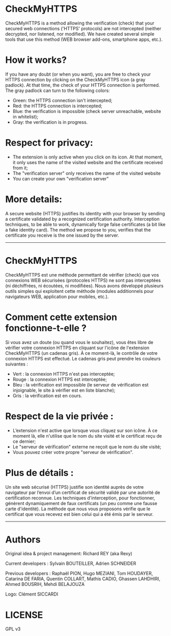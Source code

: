 # CheckMyHTTPS

CheckMyHTTPS is a method allowing the verification (check) that your secured web connections ('HTTPS' protocols) are not intercepted (neither decrypted, nor listened, nor modified). We have created several simple tools that use this method (WEB browser add-ons, smartphone apps, etc.).

# How it works?

If you have any doubt (or when you want), you are free to check your HTTPS connection by clicking on the CheckMyHTTPS icon (a gray padlock). At that time, the check of your HTTPS connection is performed. The gray padlock can turn to the following colors:
- Green: the HTTPS connection isn't intercepted;
- Red: the HTTPS connection is intercepted;
- Blue: the verification is impossible (check server unreachable, website in whitelist);
- Gray: the verification is in progress.

# Respect for privacy:

- The extension is only active when you click on its icon. At that moment, it only uses the name of the visited website and the certificate received from it;
- The "verification server" only receives the name of the visited website
- You can create your own "verification server"

# More details:

A secure website (HTTPS) justifies its identity with your browser by sending a certificate validated by a recognized certification authority. Interception techniques, to be able to work, dynamically forge false certificates (a bit like a fake identity card).
The method we propose to you, verifies that the certificate you receive is the one issued by the server. 

________________________________________________________________________________

# CheckMyHTTPS

CheckMyHTTPS est une méthode permettant de vérifier (check) que vos connexions WEB sécurisées (protocoles HTTPS) ne sont pas interceptées (ni déchiffrées, ni écoutées, ni modifiées). Nous avons développé plusieurs outils simples qui exploitent cette méthode (modules additionnels pour navigateurs WEB, application pour mobiles, etc.).

# Comment cette extension fonctionne-t-elle ?

Si vous avez un doute (ou quand vous le souhaitez), vous êtes libre de vérifier votre connexion HTTPS en cliquant sur l'icône de l'extension CheckMyHTTPS (un cadenas gris). À ce moment-là, le contrôle de votre connexion HTTPS est effectué. Le cadenas gris peut prendre les couleurs suivantes :
- Vert : la connexion HTTPS n'est pas interceptée;
- Rouge : la connexion HTTPS est interceptée;
- Bleu : la vérification est impossible (le serveur de vérification est injoignable, le site à vérifier est en liste blanche);
- Gris : la vérification est en cours.

# Respect de la vie privée :

- L’extension n'est active que lorsque vous cliquez sur son icône. À ce moment là, elle n'utilise que le nom du site visité et le certificat reçu de ce dernier;
- Le "serveur de vérification" externe ne reçoit que le nom du site visité;
- Vous pouvez créer votre propre "serveur de vérification".

# Plus de détails :

Un site web sécurisé (HTTPS) justifie son identité auprès de votre navigateur par l’envoi d’un certificat de sécurité validé par une autorité de certification reconnue. Les techniques d'interception, pour fonctionner, génèrent dynamiquement de faux certificats (un peu comme une fausse carte d'identité). La méthode que nous vous proposons vérifie que le certificat que vous recevez est bien celui qui a été émis par le serveur.

________________________________________________________________________________

# Authors

Original idea & project management: Richard REY (aka Rexy)

Current developers : Sylvain BOUTEILLER, Adrien SCHNEIDER

Previous developers : Raphaël PION, Hugo MEZIANI, Tom HOUDAYER, Catarina DE FARIA, Quentin COLLART, Mathis CADIO, Ghassen LAHDHIRI, Ahmed BOUSRIH, Mehdi BELAJOUZA 

Logo: Clément SICCARDI

# LICENSE

GPL v3
